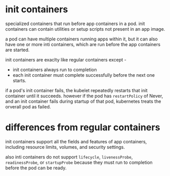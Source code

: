 # init containers

specialized containers that run before app containers in a pod. init containers can contain utilities or setup scripts not present in an app image.

a pod can have multiple containers running apps within it, but it can also have one or more inti containers, which are run before the app containers are started.

init containers are exaclty like regular containers except -

- init containers always run to completion
- each init container must complete successfully before the next one starts.

if a pod's init container fails, the kubelet repeatedly restarts that init container until it succeeds. however if the pod has `restartPolicy` of Never, and an init container fails during startup of that pod, kubernetes treats the orverall pod as failed.

# differences from regular containers

init containers support all the fields and features of app containers, including resource limits, volumes, and security settings.

also inti containers do not support `lifecycle`, `livenessProbe`, `readinessProbe`, or `startupProbe` because they must run to completion before the pod can be ready.
